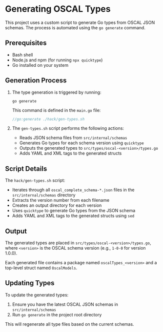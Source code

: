 # Generating OSCAL Types

This project uses a custom script to generate Go types from OSCAL JSON schemas. The process is automated using the `go generate` command.

## Prerequisites

- Bash shell
- Node.js and npm (for running `npx quicktype`)
- Go installed on your system

## Generation Process

1. The type generation is triggered by running:

   ```
   go generate
   ```

   This command is defined in the `main.go` file:

   ```go
   //go:generate ./hack/gen-types.sh
   ```

2. The `gen-types.sh` script performs the following actions:

   - Reads JSON schema files from `src/internal/schemas`
   - Generates Go types for each schema version using `quicktype`
   - Outputs the generated types to `src/types/oscal-<version>/types.go`
   - Adds YAML and XML tags to the generated structs

## Script Details

The `hack/gen-types.sh` script:

- Iterates through all `oscal_complete_schema-*.json` files in the `src/internal/schemas` directory
- Extracts the version number from each filename
- Creates an output directory for each version
- Uses `quicktype` to generate Go types from the JSON schema
- Adds YAML and XML tags to the generated structs using `sed`

## Output

The generated types are placed in `src/types/oscal-<version>/types.go`, where `<version>` is the OSCAL schema version (e.g., `1-0-0` for version 1.0.0).

Each generated file contains a package named `oscalTypes_<version>` and a top-level struct named `OscalModels`.

## Updating Types

To update the generated types:

1. Ensure you have the latest OSCAL JSON schemas in `src/internal/schemas`
2. Run `go generate` in the project root directory

This will regenerate all type files based on the current schemas.

